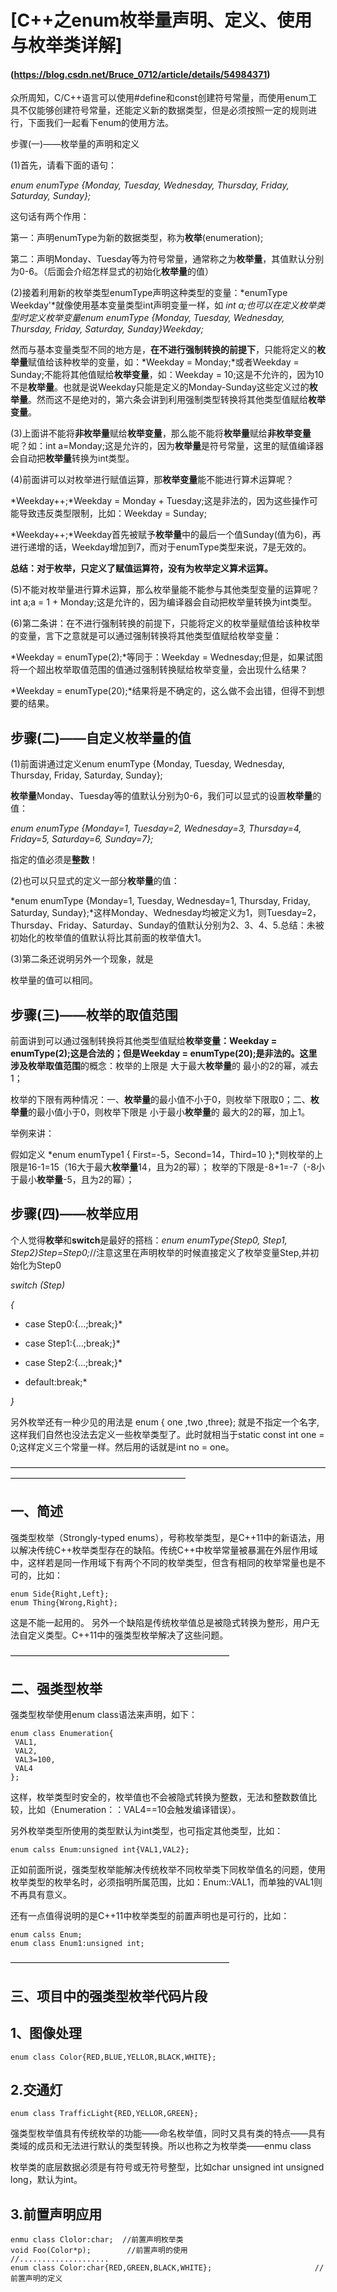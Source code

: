 #  [C++之enum枚举量声明、定义、使用与枚举类详解]

#### (https://blog.csdn.net/Bruce_0712/article/details/54984371)

 众所周知，C/C++语言可以使用#define和const创建符号常量，而使用enum工具不仅能够创建符号常量，还能定义新的数据类型，但是必须按照一定的规则进行，下面我们一起看下enum的使用方法。

步骤(一)——枚举量的声明和定义

(1)首先，请看下面的语句：

*enum enumType {Monday, Tuesday, Wednesday, Thursday, Friday, Saturday, Sunday};*

这句话有两个作用：

第一：声明enumType为新的数据类型，称为**枚举**(enumeration);

第二：声明Monday、Tuesday等为符号常量，通常称之为**枚举量**，其值默认分别为0-6。（后面会介绍怎样显式的初始化**枚举量**的值）

(2)接着利用新的枚举类型enumType声明这种类型的变量：*enumType Weekday'*就像使用基本变量类型int声明变量一样，如 *int a;*也可以在定义枚举类型时定义枚举变量*enum enumType {Monday, Tuesday, Wednesday, Thursday, Friday, Saturday, Sunday}Weekday;*

然而与基本变量类型不同的地方是，**在不进行强制转换的前提下**，只能将定义的**枚举量**赋值给该种枚举的变量，如：*Weekday = Monday;*或者Weekday = Sunday;不能将其他值赋给**枚举变量**，如：Weekday = 10;这是不允许的，因为10不是**枚举量**。也就是说Weekday只能是定义的Monday-Sunday这些定义过的**枚举量**。然而这不是绝对的，第六条会讲到利用强制类型转换将其他类型值赋给**枚举变量**。

(3)上面讲不能将**非枚举量**赋给**枚举变量**，那么能不能将**枚举量**赋给**非枚举变量**呢？如：int a=Monday;这是允许的，因为**枚举量**是符号常量，这里的赋值编译器会自动把**枚举量**转换为int类型。

(4)前面讲可以对枚举进行赋值运算，那**枚举变量**能不能进行算术运算呢？

*Weekday++;*Weekday = Monday + Tuesday;这是非法的，因为这些操作可能导致违反类型限制，比如：Weekday = Sunday;

*Weekday++;*Weekday首先被赋予**枚举量**中的最后一个值Sunday(值为6)，再进行递增的话，Weekday增加到7，而对于enumType类型来说，7是无效的。

**总结：对于枚举，只定义了赋值运算符，没有为枚举定义算术运算。**

(5)不能对枚举量进行算术运算，那么枚举量能不能参与其他类型变量的运算呢？int a;a = 1 + Monday;这是允许的，因为编译器会自动把枚举量转换为int类型。

(6)第二条讲：在不进行强制转换的前提下，只能将定义的枚举量赋值给该种枚举的变量，言下之意就是可以通过强制转换将其他类型值赋给枚举变量：

*Weekday = enumType(2);*等同于：Weekday = Wednesday;但是，如果试图将一个超出枚举取值范围的值通过强制转换赋给枚举变量，会出现什么结果？

*Weekday = enumType(20);*结果将是不确定的，这么做不会出错，但得不到想要的结果。

## 步骤(二)——自定义枚举量的值

(1)前面讲通过定义enum enumType {Monday, Tuesday, Wednesday, Thursday, Friday, Saturday, Sunday};

**枚举量**Monday、Tuesday等的值默认分别为0-6，我们可以显式的设置**枚举量**的值：

*enum enumType {Monday=1, Tuesday=2, Wednesday=3, Thursday=4, Friday=5, Saturday=6, Sunday=7};*

指定的值必须是**整数**！

(2)也可以只显式的定义一部分**枚举量**的值：

*enum enumType {Monday=1, Tuesday, Wednesday=1, Thursday, Friday, Saturday, Sunday};*这样Monday、Wednesday均被定义为1，则Tuesday=2，Thursday、Friday、Saturday、Sunday的值默认分别为2、3、4、5.总结：未被初始化的枚举值的值默认将比其前面的枚举值大1。

(3)第二条还说明另外一个现象，就是

枚举量的值可以相同。

## 步骤(三)——枚举的取值范围

前面讲到可以通过强制转换将其他类型值赋给**枚举变量：**Weekday = enumType(2);这是合法的；但是Weekday = enumType(20);是非法的。这里涉及**枚举取值范围**的概念：枚举的上限是 大于最大**枚举量**的 最小的2的幂，减去1；

枚举的下限有两种情况：一、**枚举量**的最小值不小于0，则枚举下限取0；二、**枚举量**的最小值小于0，则枚举下限是 小于最小**枚举量**的 最大的2的幂，加上1。

举例来讲：

假如定义 *enum enumType1 { First=-5，Second=14，Third=10 };*则枚举的上限是16-1=15（16大于最大**枚举量**14，且为2的幂）；  枚举的下限是-8+1=-7（-8小于最小**枚举量**-5，且为2的幂）；

## 步骤(四)——枚举应用

个人觉得**枚举**和**switch**是最好的搭档：*enum enumType{Step0, Step1, Step2}Step=Step0;*//注意这里在声明枚举的时候直接定义了枚举变量Step,并初始化为Step0

*switch (Step)*

*{*

*  case Step0:{...;break;}*


*  case Step1:{...;break;}*


*  case Step2:{...;break;}*


*  default:break;*

*}*

另外枚举还有一种少见的用法是 enum { one ,two ,three};  就是不指定一个名字,这样我们自然也没法去定义一些枚举类型了。此时就相当于static const int one = 0;这样定义三个常量一样。然后用的话就是int no = one。

————————————————————————————————————————————————————————

## 一、简述

  强类型枚举（Strongly-typed enums），号称枚举类型，是C++11中的新语法，用以解决传统C++枚举类型存在的缺陷。传统C++中枚举常量被暴漏在外层作用域中，这样若是同一作用域下有两个不同的枚举类型，但含有相同的枚举常量也是不可的，比如：

```
enum Side{Right,Left};
enum Thing{Wrong,Right};
```

这是不能一起用的。 
  另外一个缺陷是传统枚举值总是被隐式转换为整形，用户无法自定义类型。C++11中的强类型枚举解决了这些问题。

————————————————————————— 

## 二、强类型枚举

  强类型枚举使用enum class语法来声明，如下：

```
enum class Enumeration{
 VAL1,
 VAL2,
 VAL3=100,
 VAL4
};
```

这样，枚举类型时安全的，枚举值也不会被隐式转换为整数，无法和整数数值比较，比如（Enumeration：：VAL4==10会触发编译错误）。

 另外枚举类型所使用的类型默认为int类型，也可指定其他类型，比如：

```
enum calss Enum:unsigned int{VAL1,VAL2};
```

正如前面所说，强类型枚举能解决传统枚举不同枚举类下同枚举值名的问题，使用枚举类型的枚举名时，必须指明所属范围，比如：Enum::VAL1，而单独的VAL1则不再具有意义。

还有一点值得说明的是C++11中枚举类型的前置声明也是可行的，比如：

```
enum calss Enum;
enum class Enum1:unsigned int;
```

—————————————————————————

 

## 三、项目中的强类型枚举代码片段

## 1、图像处理

```
enum class Color{RED,BLUE,YELLOR,BLACK,WHITE};
```

## 2.交通灯

```
enum class TrafficLight{RED,YELLOR,GREEN};
```

强类型枚举值具有传统枚举的功能——命名枚举值，同时又具有类的特点——具有类域的成员和无法进行默认的类型转换。所以也称之为枚举类——enmu class

枚举类的底层数据必须是有符号或无符号整型，比如char unsigned int unsigned long，默认为int。

## 3.前置声明应用

```
enmu class Clolor:char;  //前置声明枚举类
void Foo(Color*p);        //前置声明的使用
//....................
enum class Color:char{RED,GREEN,BLACK,WHITE};                       //前置声明的定义
```
